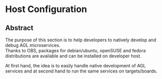 # Host Configuration

## Abstract

The purpose of this section is to help developers to natively develop and debug
AGL microservices.\
Thanks to OBS, packages for debian/ubuntu, openSUSE and
fedora distributions are available and can be installed on developer host.

At first hand, the idea is to easily handle native development of AGL services
and at second hand to run the same services on targets/boards.
